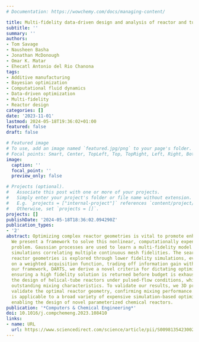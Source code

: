 ```yaml
---
# Documentation: https://wowchemy.com/docs/managing-content/

title: Multi-fidelity data-driven design and analysis of reactor and tube simulations
subtitle: ''
summary: ''
authors:
- Tom Savage
- Nausheen Basha
- Jonathan McDonough
- Omar K. Matar
- Ehecatl Antonio del Rio Chanona
tags:
- Additive manufacturing
- Bayesian optimization
- Computational fluid dynamics
- Data-driven optimization
- Multi-fidelity
- Reactor design
categories: []
date: '2023-11-01'
lastmod: 2024-05-18T19:36:02+01:00
featured: false
draft: false

# Featured image
# To use, add an image named `featured.jpg/png` to your page's folder.
# Focal points: Smart, Center, TopLeft, Top, TopRight, Left, Right, BottomLeft, Bottom, BottomRight.
image:
  caption: ''
  focal_point: ''
  preview_only: false

# Projects (optional).
#   Associate this post with one or more of your projects.
#   Simply enter your project's folder or file name without extension.
#   E.g. `projects = ["internal-project"]` references `content/project/deep-learning/index.md`.
#   Otherwise, set `projects = []`.
projects: []
publishDate: '2024-05-18T18:36:02.094290Z'
publication_types:
- '2'
abstract: Optimizing complex reactor geometries is vital to promote enhanced efficiency.
  We present a framework to solve this nonlinear, computationally expensive, and derivative-free
  problem. Gaussian processes are used to learn a multi-fidelity model of reactor
  simulations correlating multiple continuous mesh fidelities. The search space of
  reactor geometries is explored through lower fidelity simulations, evaluated based
  on a weighted acquisition function, trading off information gain with cost. Within
  our framework, DARTS, we derive a novel criteria for dictating optimization termination,
  ensuring a high fidelity solution is returned before budget is exhausted. We investigate
  the design of helical-tube reactors under pulsed-flow conditions, which have demonstrated
  outstanding mixing characteristics. To validate our results, we 3D print and experimentally
  validate the optimal reactor geometry, confirming mixing performance. Our approach
  is applicable to a broad variety of expensive simulation-based optimization problems,
  enabling the design of novel parameterized chemical reactors.
publication: '*Computers & Chemical Engineering*'
doi: 10.1016/j.compchemeng.2023.108410
links:
- name: URL
  url: https://www.sciencedirect.com/science/article/pii/S0098135423002806
---
```


